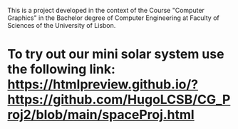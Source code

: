 This is a project developed in the context of the Course "Computer Graphics" in the Bachelor degree of Computer Engineering at Faculty of Sciences of the University of Lisbon.

# To try out our mini solar system use the following link: https://htmlpreview.github.io/?https://github.com/HugoLCSB/CG_Proj2/blob/main/spaceProj.html

